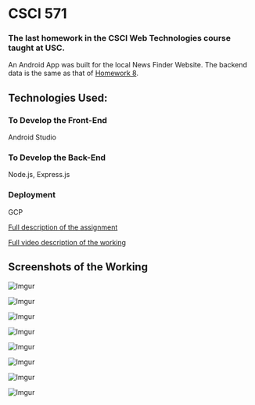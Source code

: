 # CSCI 571

### The last homework in the CSCI Web Technologies course taught at USC. 
An Android App was built for the local News Finder Website. The backend data is the same as that of [Homework 8](https://github.com/spgnahar/CSCI-571-Web-Technologies/blob/master/Assignment%208/Node_back_end). 

## Technologies Used:

### To Develop the Front-End 
Android Studio

### To Develop the Back-End
Node.js, Express.js

### Deployment
GCP


[Full description of the assignment](https://github.com/spgnahar/CSCI-571-Web-Technologies/blob/master/Assignment%209/HW9_Description_Android.pdf)

[Full video description of the working](https://youtu.be/RA5mbbbszp0)

## Screenshots of the Working 

![Imgur](https://i.imgur.com/czXdH2k.png)

![Imgur](https://i.imgur.com/jeaD6Ak.png)

![Imgur](https://i.imgur.com/9mzqtgY.png)

![Imgur](https://i.imgur.com/HQvpHBA.png)

![Imgur](https://i.imgur.com/gv8Ul34.png)

![Imgur](https://i.imgur.com/2oWAo9I.png)

![Imgur](https://i.imgur.com/S12rFDY.png)

![Imgur](https://i.imgur.com/o1EkaNy.png)